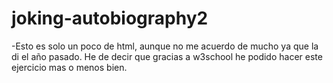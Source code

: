 # joking-autobiography2
-Esto es solo un poco de html, aunque no me acuerdo de mucho ya que la di el año pasado.
He de decir que gracias a w3school he podido hacer este ejercicio mas o menos bien.

